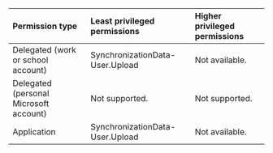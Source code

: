 |Permission type|Least privileged permissions|Higher privileged permissions|
|:---|:---|:---|
|Delegated (work or school account)|SynchronizationData-User.Upload|Not available.|
|Delegated (personal Microsoft account)|Not supported.|Not supported.|
|Application|SynchronizationData-User.Upload|Not available.|